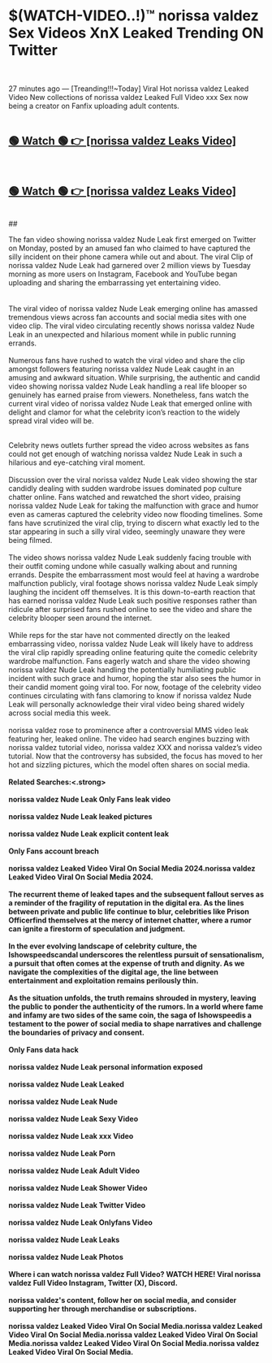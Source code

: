 

# $(WATCH-VIDEO..!)™ norissa valdez Sex Videos XnX Leaked Trending ON Twitter<br>
<br>

27 minutes ago — [Treanding!!!~Today] Viral Hot norissa valdez Leaked Video New collections of norissa valdez Leaked Full Video xxx Sex now being a creator on Fanfix uploading adult contents.
<br>
 <br>

##  <a href="https://clipsfans.site/?title=norissa_valdez&ref=git">🟢 Watch 🟢 👉 [norissa valdez Leaks Video]</a><br>
  <br>

##  <a href="https://clipsfans.site/?title=norissa_valdez&ref=git">🟢 Watch 🟢 👉 [norissa valdez Leaks Video]</a><br>
  <br>
  ##
  <br>

The fan video showing norissa valdez Nude Leak first emerged on Twitter on Monday, posted by an amused fan who claimed to have captured the silly incident on their phone camera while out and about. The viral Clip of norissa valdez Nude Leak had garnered over 2 million views by Tuesday morning as more users on Instagram, Facebook and YouTube began uploading and sharing the embarrassing yet entertaining video.
<br><br>
  <br>
The viral video of norissa valdez Nude Leak emerging online has amassed tremendous views across fan accounts and social media sites with one video clip. The viral video circulating recently shows norissa valdez Nude Leak in an unexpected and hilarious moment while in public running errands.
<br><br>
Numerous fans have rushed to watch the viral video and share the clip amongst followers featuring norissa valdez Nude Leak caught in an amusing and awkward situation. While surprising, the authentic and candid video showing norissa valdez Nude Leak handling a real life blooper so genuinely has earned praise from viewers. Nonetheless, fans watch the current viral video of norissa valdez Nude Leak that emerged online with delight and clamor for what the celebrity icon’s reaction to the widely spread viral video will be.
<br><br>

Celebrity news outlets further spread the video across websites as fans could not get enough of watching norissa valdez Nude Leak in such a hilarious and eye-catching viral moment.
<br><br>
Discussion over the viral norissa valdez Nude Leak video showing the star candidly dealing with sudden wardrobe issues dominated pop culture chatter online. Fans watched and rewatched the short video, praising norissa valdez Nude Leak for taking the malfunction with grace and humor even as cameras captured the celebrity video now flooding timelines. Some fans have scrutinized the viral clip, trying to discern what exactly led to the star appearing in such a silly viral video, seemingly unaware they were being filmed.
<br><br>
The video shows norissa valdez Nude Leak suddenly facing trouble with their outfit coming undone while casually walking about and running errands. Despite the embarrassment most would feel at having a wardrobe malfunction publicly, viral footage shows norissa valdez Nude Leak simply laughing the incident off themselves. It is this down-to-earth reaction that has earned norissa valdez Nude Leak such positive responses rather than ridicule after surprised fans rushed online to see the video and share the celebrity blooper seen around the internet.
<br><br>
While reps for the star have not commented directly on the leaked embarrassing video, norissa valdez Nude Leak will likely have to address the viral clip rapidly spreading online featuring quite the comedic celebrity wardrobe malfunction. Fans eagerly watch and share the video showing norissa valdez Nude Leak handling the potentially humiliating public incident with such grace and humor, hoping the star also sees the humor in their candid moment going viral too. For now, footage of the celebrity video continues circulating with fans clamoring to know if norissa valdez Nude Leak will personally acknowledge their viral video being shared widely across social media this week.
<br><br>
norissa valdez rose to prominence after a controversial MMS video leak featuring her, leaked online. The video had search engines buzzing with norissa valdez tutorial video, norissa valdez XXX and norissa valdez’s video tutorial. Now that the controversy has subsided, the focus has moved to her hot and sizzling pictures, which the model often shares on social media.
<br><br>
<strong>Related Searches:<.strong>
<br><br>
norissa valdez Nude Leak Only Fans leak video
<br><br>
norissa valdez Nude Leak leaked pictures
<br><br>
norissa valdez Nude Leak explicit content leak
<br><br>
Only Fans account breach
<br><br>
norissa valdez Leaked Video Viral On Social Media 2024.norissa valdez Leaked Video Viral On Social Media 2024.
<br><br>
The recurrent theme of leaked tapes and the subsequent fallout serves as a reminder of the fragility of reputation in the digital era. As the lines between private and public life continue to blur, celebrities like Prison Officerfind themselves at the mercy of internet chatter, where a rumor can ignite a firestorm of speculation and judgment.
<br><br>
In the ever evolving landscape of celebrity culture, the Ishowspeedscandal underscores the relentless pursuit of sensationalism, a pursuit that often comes at the expense of truth and dignity. As we navigate the complexities of the digital age, the line between entertainment and exploitation remains perilously thin.
<br><br>
As the situation unfolds, the truth remains shrouded in mystery, leaving the public to ponder the authenticity of the rumors. In a world where fame and infamy are two sides of the same coin, the saga of Ishowspeedis a testament to the power of social media to shape narratives and challenge the boundaries of privacy and consent.
<br><br>
Only Fans data hack
<br><br>
norissa valdez Nude Leak personal information exposed
<br><br>
norissa valdez Nude Leak Leaked
<br><br>
norissa valdez Nude Leak Nude
<br><br>
norissa valdez Nude Leak Sexy Video
<br><br>
norissa valdez Nude Leak xxx Video
<br><br>
norissa valdez Nude Leak Porn
<br><br>
norissa valdez Nude Leak Adult Video
<br><br>
norissa valdez Nude Leak Shower Video
<br><br>
norissa valdez Nude Leak Twitter Video
<br><br>
norissa valdez Nude Leak Onlyfans Video
<br><br>
norissa valdez Nude Leak Leaks
<br><br>
norissa valdez Nude Leak Photos
<br><br>
Where i can watch norissa valdez Full Video? WATCH HERE! Viral norissa valdez Full Video Instagram, Twitter (X), Discord.
<br><br>
norissa valdez's content, follow her on social media, and consider supporting her through merchandise or subscriptions.
<br><br>
norissa valdez Leaked Video Viral On Social Media.norissa valdez Leaked Video Viral On Social Media.norissa valdez Leaked Video Viral On Social Media.norissa valdez Leaked Video Viral On Social Media.norissa valdez Leaked Video Viral On Social Media.
